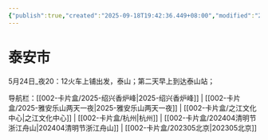 ```yaml
---
{"publish":true,"created":"2025-09-18T19:42:36.449+08:00","modified":"2025-09-18T19:43:15.095+08:00","cssclasses":""}
---
```



# 泰安市

5月24日_夜20：12火车上铺出发，泰山；第二天早上到达泰山站；


导航栏：[[002-卡片盒/2025-绍兴香炉峰\|2025-绍兴香炉峰]] | [[002-卡片盒/2025-雅安乐山两天一夜\|2025-雅安乐山两天一夜]] | [[002-卡片盒/之江文化中心\|之江文化中心]] | [[002-卡片盒/杭州\|杭州]] | [[002-卡片盒/202404清明节浙江舟山\|202404清明节浙江舟山]] | [[002-卡片盒/202305北京\|202305北京]]